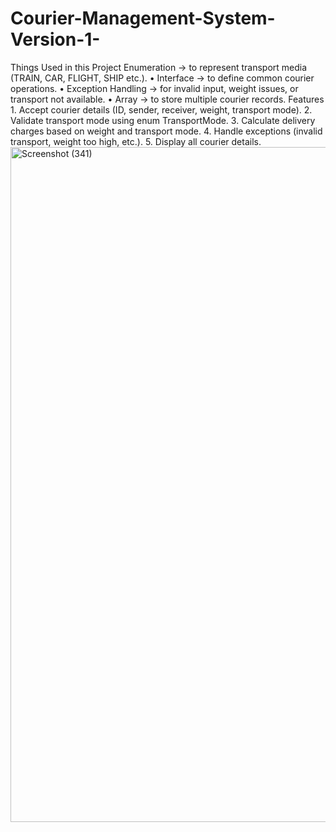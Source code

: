 # Courier-Management-System-Version-1-
Things Used in this Project
Enumeration → to represent transport media (TRAIN, CAR, FLIGHT, SHIP etc.).
•
Interface → to define common courier operations.
•
Exception Handling → for invalid input, weight issues, or transport not available.
•
Array → to store multiple courier records.
Features
1.
Accept courier details (ID, sender, receiver, weight, transport mode).
2.
Validate transport mode using enum TransportMode.
3.
Calculate delivery charges based on weight and transport mode.
4.
Handle exceptions (invalid transport, weight too high, etc.).
5.
Display all courier details.
<img width="1920" height="1080" alt="Screenshot (341)" src="https://github.com/user-attachments/assets/58f2907e-5bd4-458a-868c-1c95a652091e" />

